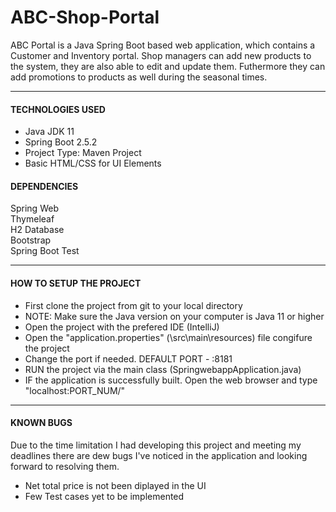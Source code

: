 # ABC-Shop-Portal

<p>
	ABC Portal is a Java Spring Boot based web application, which contains a Customer and Inventory portal. Shop managers can add new products to the system, they are also able to edit and update them. Futhermore they can add promotions to products as well during the seasonal times.	
</p>

<hr>

<h4 style="text-transform: uppercase;">Technologies Used </h4>
<ul>
	<li>Java JDK 11</li>
	<li>Spring Boot 2.5.2</li>
	<li>Project Type: Maven Project</li>
	<li>Basic HTML/CSS for UI Elements</li>

</ul>


<h4 style="text-transform: uppercase;">Dependencies</h4>

Spring Web <br>
Thymeleaf<br>
H2 Database<br>
Bootstrap<br> 
Spring Boot Test<br>

<hr>

<h4 style="text-transform: uppercase;">How to setup the project</h4>
	<ul>
		<li>First clone the project from git to your local directory</li>
		<li>NOTE: Make sure the Java version on your computer is Java 11 or higher</li>
		<li>Open the project with the prefered IDE (IntelliJ)</li>
		<li>Open the "application.properties" (\src\main\resources) file congifure the project </li>
		<li>Change the port if needed. DEFAULT PORT - :8181</li>
		<li>RUN the project via the main class (SpringwebappApplication.java) </li>
		<li>IF the application is successfully built. Open the web browser and type "localhost:PORT_NUM/" </li>
	</ul>


<hr>

<h4 style="text-transform: uppercase;">KNOWN BUGS</h4>


<p>
	Due to the time limitation I had developing this project and meeting my deadlines there are dew bugs I've noticed in the application and looking forward to resolving them.
</p>


<ul>
	<li>Net total price is not been diplayed in the UI</li>
	<li>Few Test cases yet to be implemented</li>
</ul>